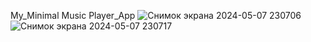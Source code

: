 My_Minimal Music Player_App
![Снимок экрана 2024-05-07 230706](https://github.com/muhammedzhann/Minimal_Music_Player-/assets/130776901/1dec5791-aa8e-4172-a2f9-8a5ccbd2784d)
![Снимок экрана 2024-05-07 230717](https://github.com/muhammedzhann/Minimal_Music_Player-/assets/130776901/2ad5a9f5-5be3-41b6-b8d0-f398f3dc632b)

